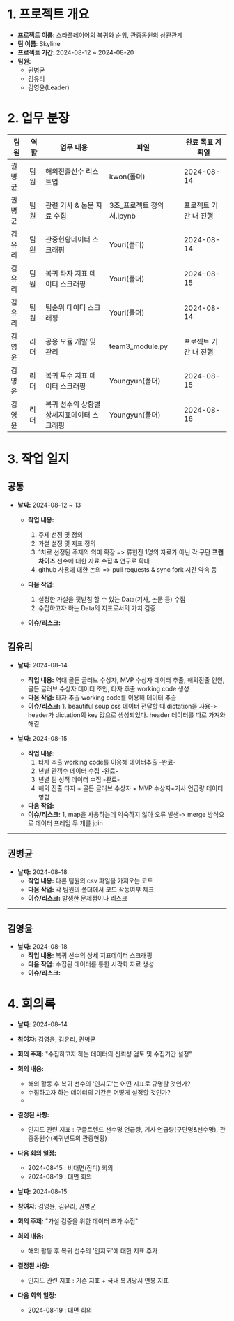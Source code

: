 # 1. 프로젝트 개요
- **프로젝트 이름**: 스타플레이어의 복귀와 순위, 관중동원의 상관관계
- **팀 이름**: Skyline
- **프로젝트 기간**: 2024-08-12 ~ 2024-08-20
- **팀원:**
  - 권병균
  - 김유리
  - 김영윤(Leader)

# 2. 업무 분장

| 팀원 | 역할 | 업무 내용 | 파일 | 완료 목표 계획일 |
| ---- | ---- | --------- | ---- |----------- |
| 권병균 | 팀원 | 해외진출선수 리스트업 | kwon(폴더) | 2024-08-14 |
| 권병균 | 팀원 | 관련 기사 & 논문 자료 수집 | 3조_프로젝트 정의서.ipynb | 프로젝트 기간 내 진행 |
| 김유리 | 팀원 | 관중현황데이터 스크래핑 | Youri(폴더) | 2024-08-14 |
| 김유리 | 팀원 | 복귀 타자 지표 데이터 스크래핑 | Youri(폴더) | 2024-08-15 |
| 김유리 | 팀원 | 팀순위 데이터 스크래핑 | Youri(폴더) | 2024-08-14 |
| 김영윤 | 리더 | 공용 모듈 개발 및 관리 | team3_module.py | 프로젝트 기간 내 진행 |
| 김영윤 | 리더 | 복귀 투수 지표 데이터 스크래핑 | Youngyun(폴더) | 2024-08-15 |
| 김영윤 | 리더 | 복귀 선수의 상황별 상세지표데이터 스크래핑 | Youngyun(폴더) | 2024-08-16 |

# 3. 작업 일지

## 공통

- **날짜:** 2024-08-12 ~ 13
  - **작업 내용:** 
      1. 주제 선정 및 정의
      2. 가설 설정 및 지표 정의
      3. 1차로 선정된 주제의 의미 확장 => 류현진 1명의 자료가 아닌 각 구단 **프랜차이즈** 선수에 대한 자료 수집 & 연구로 확대
      4. github 사용에 대한 논의 => pull requests & sync fork 시간 약속 등 
  - **다음 작업:** 
      1. 설정한 가설을 뒷받침 할 수 있는 Data(기사, 논문 등) 수집
      2. 수집하고자 하는 Data의 지표로서의 가치 검증

  - **이슈/리스크:** 

## 김유리

- **날짜:**  2024-08-14
  - **작업 내용:** 역대 골든 글러브 수상자, MVP 수상자 데이터 추출, 해외진출 인원, 골든 글러브 수상자 데이터 조인, 타자 추출 working code 생성
  - **다음 작업:** 타자 추출 working code를 이용해 데이터 추출
  - **이슈/리스크:** 1. beautiful soup css 데이터 전달할 때 dictation을 사용-> header가 dictation의 key 값으로 생성되었다. header 데이터를 따로 가져와 해결

- **날짜:** 2024-08-15
  - **작업 내용:** 
      1. 타자 추출 working code를 이용해 데이터추출 -완료- 
      2. 년별 관객수 데이터 수집 -완료- 
      3. 년별 팀 성적 데이터 수집 -완료- 
      4. 해외 진출 타자 + 골든 글러브 수상자 + MVP 수상자+기사 언급량 데이터 병합
  - **다음 작업:** 
  - **이슈/리스크:** 1, map을 사용하는데 익숙하지 않아 오류 발생-> merge 방식으로 데이터 프레임 두 개를 join

---

## 권병균

- **날짜:** 2024-08-18
  - **작업 내용:** 다른 팀원의 csv 파일을 가져오는 코드
  - **다음 작업:** 각 팀원의 폴더에서 코드 작동여부 체크
  - **이슈/리스크:** 발생한 문제점이나 리스크

---

## 김영윤

- **날짜:** 2024-08-18
  - **작업 내용:** 복귀 선수의 상세 지표데이터 스크래핑
  - **다음 작업:** 수집된 데이터를 통한 시각화 자료 생성
  - **이슈/리스크:** 



# 4. 회의록
- **날짜:** 2024-08-14
- **참여자:** 김영윤, 김유리, 권병균
- **회의 주제:** "수집하고자 하는 데이터의 신뢰성 검토 및 수집기간 설정"
- **회의 내용:**
  - 해외 활동 후 복귀 선수의 '인지도'는 어떤 지표로 규명할 것인가?
  - 수집하고자 하는 데이터의 기간은 어떻게 설정할 것인가?
  - 
- **결정된 사항:** 
  - 인지도 관련 지표 : 구글트렌드 선수명 언급량, 기사 언급량(구단명&선수명), 관중동원수(복귀년도의 관중현황)
- **다음 회의 일정:** 
  - 2024-08-15 : 비대면(잔디) 회의
  - 2024-08-19 : 대면 회의

- **날짜:** 2024-08-15
- **참여자:** 김영윤, 김유리, 권병균
- **회의 주제:** "가설 검증을 위한 데이터 추가 수집"
- **회의 내용:**
  - 해외 활동 후 복귀 선수의 '인지도'에 대한 지표 추가
- **결정된 사항:** 
  - 인지도 관련 지표 : 기존 지표 + 국내 복귀당시 연봉 지표
- **다음 회의 일정:** 
  - 2024-08-19 : 대면 회의
